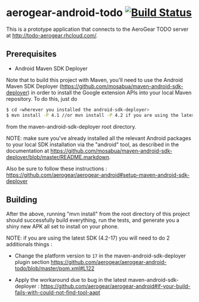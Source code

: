 aerogear-android-todo [![Build Status](https://travis-ci.org/aerogear/aerogear-android-todo.png)](https://travis-ci.org/aerogear/aerogear-android-todo)
==========================

This is a prototype application that connects to the AeroGear TODO server
at http://todo-aerogear.rhcloud.com/.

Prerequisites
-------------

* Android Maven SDK Deployer

Note that to build this project with Maven, you'll need to use the
Android Maven SDK Deployer
(https://github.com/mosabua/maven-android-sdk-deployer) in order to
install the Google extension APIs into your local Maven repository.
To do this, just do

```bash
$ cd <wherever you installed the android-sdk-deployer>
$ mvn install -P 4.1 //or mvn install -P 4.2 if you are using the latest SDK
```

from the maven-android-sdk-deployer root directory.

NOTE: make sure you've already installed all the relevant Android
packages to your local SDK installation via the "android" tool, as
described in the documentation at
https://github.com/mosabua/maven-android-sdk-deployer/blob/master/README.markdown.

Also be sure to follow these instructions : https://github.com/aerogear/aerogear-android#setup-maven-android-sdk-deployer




Building
--------

After the above, running "mvn install" from the root directory
of this project should successfully build everything, run the
tests, and generate you a shiny new APK all set to install on
your phone.

NOTE: if you are using the latest SDK (4.2-17) you will need to do 2 additionals things :

* Change the platform version to ```17``` in the maven-android-sdk-deployer plugin section https://github.com/aerogear/aerogear-android-todo/blob/master/pom.xml#L122

* Apply the workaround due to bug in the latest maven-android-sdk-deployer : https://github.com/aerogear/aerogear-android#if-your-build-fails-with-could-not-find-tool-aapt
